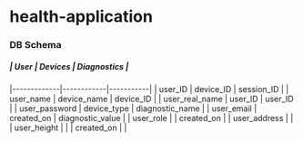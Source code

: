 # health-application

### DB Schema

##### | User | Devices | Diagnostics |
|-------------|------------|-----------|
| user_ID | device_ID | session_ID |
| user_name | device_name | device_ID |
| user_real_name | user_ID | user_ID |
| user_password | device_type | diagnostic_name |
| user_email | created_on | diagnostic_value |
| user_role | | created_on |
| user_address | |
| user_height | |
| created_on | |
